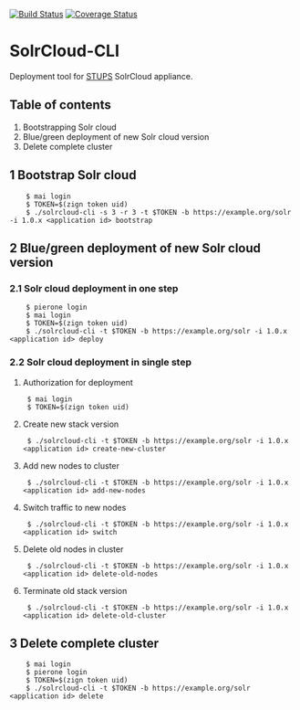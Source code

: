 [![Build Status](https://travis-ci.org/zalando/solrcloud-cli.svg?branch=master)](https://travis-ci.org/zalando/solrcloud-cli?branch=master)
[![Coverage Status](https://coveralls.io/repos/zalando/solrcloud-cli/badge.svg?branch=master&service=github)](https://coveralls.io/github/zalando/solrcloud-cli?branch=master)

# SolrCloud-CLI

Deployment tool for [STUPS](https://stups.io/) SolrCloud appliance.

## Table of contents
1. Bootstrapping Solr cloud
2. Blue/green deployment of new Solr cloud version
3. Delete complete cluster

## 1 Bootstrap Solr cloud

        $ mai login
        $ TOKEN=$(zign token uid)
        $ ./solrcloud-cli -s 3 -r 3 -t $TOKEN -b https://example.org/solr -i 1.0.x <application id> bootstrap


## 2 Blue/green deployment of new Solr cloud version

### 2.1 Solr cloud deployment in one step

        $ pierone login
        $ mai login
        $ TOKEN=$(zign token uid)
        $ ./solrcloud-cli -t $TOKEN -b https://example.org/solr -i 1.0.x <application id> deploy

### 2.2 Solr cloud deployment in single step
1. Authorization for deployment

        $ mai login
        $ TOKEN=$(zign token uid)

2. Create new stack version
        
        $ ./solrcloud-cli -t $TOKEN -b https://example.org/solr -i 1.0.x <application id> create-new-cluster

3. Add new nodes to cluster
        
        $ ./solrcloud-cli -t $TOKEN -b https://example.org/solr -i 1.0.x <application id> add-new-nodes

4. Switch traffic to new nodes
        
        $ ./solrcloud-cli -t $TOKEN -b https://example.org/solr -i 1.0.x <application id> switch

5. Delete old nodes in cluster
        
        $ ./solrcloud-cli -t $TOKEN -b https://example.org/solr -i 1.0.x <application id> delete-old-nodes

6. Terminate old stack version
        
        $ ./solrcloud-cli -t $TOKEN -b https://example.org/solr -i 1.0.x <application id> delete-old-cluster

## 3 Delete complete cluster

        $ mai login
        $ pierone login
        $ TOKEN=$(zign token uid)
        $ ./solrcloud-cli -t $TOKEN -b https://example.org/solr <application id> delete
